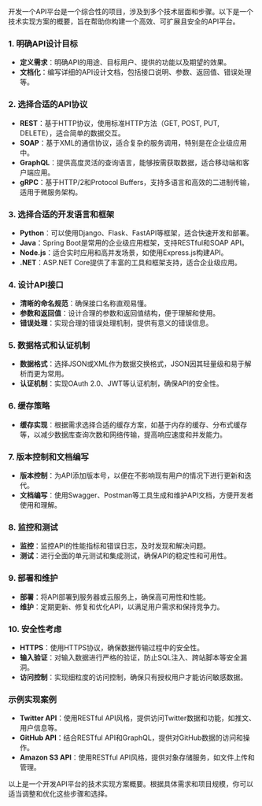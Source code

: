 开发一个API平台是一个综合性的项目，涉及到多个技术层面和步骤。以下是一个技术实现方案的概要，旨在帮助你构建一个高效、可扩展且安全的API平台。

### 1. 明确API设计目标

- **定义需求**：明确API的用途、目标用户、提供的功能以及期望的效果。
- **文档化**：编写详细的API设计文档，包括接口说明、参数、返回值、错误处理等。

### 2. 选择合适的API协议

- **REST**：基于HTTP协议，使用标准HTTP方法（GET, POST, PUT, DELETE），适合简单的数据交互。
- **SOAP**：基于XML的通信协议，适合复杂的服务调用，特别是在企业级应用中。
- **GraphQL**：提供高度灵活的查询语言，能够按需获取数据，适合移动端和客户端应用。
- **gRPC**：基于HTTP/2和Protocol Buffers，支持多语言和高效的二进制传输，适用于微服务架构。

### 3. 选择合适的开发语言和框架

- **Python**：可以使用Django、Flask、FastAPI等框架，适合快速开发和部署。
- **Java**：Spring Boot是常用的企业级应用框架，支持RESTful和SOAP API。
- **Node.js**：适合实时应用和高并发场景，如使用Express.js构建API。
- **.NET**：ASP.NET Core提供了丰富的工具和框架支持，适合企业级应用。

### 4. 设计API接口

- **清晰的命名规范**：确保接口名称直观易懂。
- **参数和返回值**：设计合理的参数和返回值结构，便于理解和使用。
- **错误处理**：实现合理的错误处理机制，提供有意义的错误信息。

### 5. 数据格式和认证机制

- **数据格式**：选择JSON或XML作为数据交换格式，JSON因其轻量级和易于解析而更为常用。
- **认证机制**：实现OAuth 2.0、JWT等认证机制，确保API的安全性。

### 6. 缓存策略

- **缓存实现**：根据需求选择合适的缓存方案，如基于内存的缓存、分布式缓存等，以减少数据库查询次数和网络传输，提高响应速度和并发能力。

### 7. 版本控制和文档编写

- **版本控制**：为API添加版本号，以便在不影响现有用户的情况下进行更新和迭代。
- **文档编写**：使用Swagger、Postman等工具生成和维护API文档，方便开发者使用和理解。

### 8. 监控和测试

- **监控**：监控API的性能指标和错误日志，及时发现和解决问题。
- **测试**：进行全面的单元测试和集成测试，确保API的稳定性和可用性。

### 9. 部署和维护

- **部署**：将API部署到服务器或云服务上，确保高可用性和性能。
- **维护**：定期更新、修复和优化API，以满足用户需求和保持竞争力。

### 10. 安全性考虑

- **HTTPS**：使用HTTPS协议，确保数据传输过程中的安全性。
- **输入验证**：对输入数据进行严格的验证，防止SQL注入、跨站脚本等安全漏洞。
- **访问控制**：实现细粒度的访问控制，确保只有授权用户才能访问敏感数据。

### 示例实现案例

- **Twitter API**：使用RESTful API风格，提供访问Twitter数据和功能，如推文、用户信息等。
- **GitHub API**：结合RESTful API和GraphQL，提供对GitHub数据的访问和操作。
- **Amazon S3 API**：使用RESTful API风格，提供对象存储服务，如文件上传和管理。

以上是一个开发API平台的技术实现方案概要。根据具体需求和项目规模，你可以适当调整和优化这些步骤和选择。
